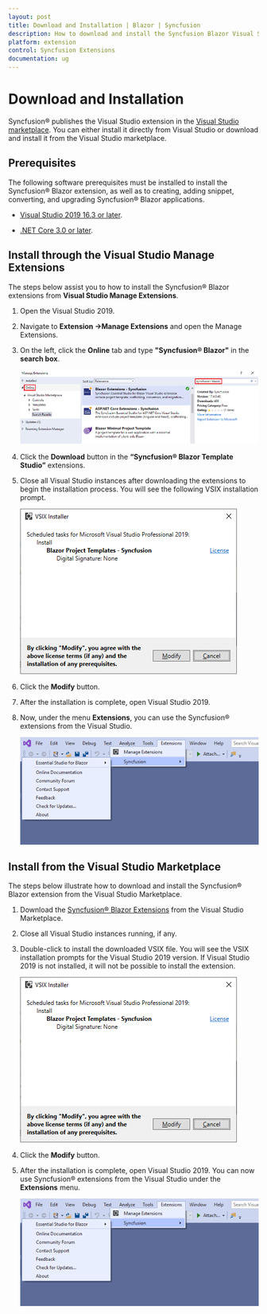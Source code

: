 ```yaml
---
layout: post
title: Download and Installation | Blazor | Syncfusion
description: How to download and install the Syncfusion Blazor Visual Studio Extensions from Visual Studio Market Place
platform: extension
control: Syncfusion Extensions
documentation: ug
---
```


# Download and Installation

Syncfusion® publishes the Visual Studio extension in the [Visual Studio marketplace](https://marketplace.visualstudio.com/items?itemName=SyncfusionInc.Blazor-Extension). You can either install it directly from Visual Studio or download and install it from the Visual Studio marketplace.

## Prerequisites

The following software prerequisites must be installed to install the Syncfusion® Blazor extension, as well as to creating, adding snippet, converting, and upgrading Syncfusion® Blazor applications.

* [Visual Studio 2019 16.3 or later](https://visualstudio.microsoft.com/downloads).

* [.NET Core 3.0 or later](https://dotnet.microsoft.com/download/dotnet-core).

## Install through the Visual Studio Manage Extensions

The steps below assist you to how to install the Syncfusion® Blazor extensions from **Visual Studio Manage Extensions**.

1. Open the Visual Studio 2019.

2. Navigate to **Extension ->Manage Extensions** and open the Manage Extensions.

3. On the left, click the **Online** tab and type **"Syncfusion® Blazor"** in the **search box**.

    ![Online-Manage-Extension-window](images/OnlineExtension.png)

4. Click the **Download** button in the **“Syncfusion® Blazor Template Studio”** extensions.

5. Close all Visual Studio instances after downloading the extensions to begin the installation process. You will see the following VSIX installation prompt.

    ![VSIX-Installation-Window](images/VSIXinstallation.png)

6. Click the **Modify** button.

7. After the installation is complete, open Visual Studio 2019.

8. Now, under the menu **Extensions**, you can use the Syncfusion® extensions from the Visual Studio.

    ![SyncfusionMenu](images/SyncfusionMenu.png)

## Install from the Visual Studio Marketplace

The steps below illustrate how to download and install the Syncfusion® Blazor extension from the Visual Studio Marketplace.

1. Download the [Syncfusion® Blazor Extensions](https://marketplace.visualstudio.com/items?itemName=SyncfusionInc.Blazor-Extension) from the Visual Studio Marketplace.

2. Close all Visual Studio instances running, if any.

3. Double-click to install the downloaded VSIX file. You will see the VSIX installation prompts for the Visual Studio 2019 version. If Visual Studio 2019 is not installed, it will not be possible to install the extension.

    ![VSIX-Installation-Window](images/VSIXinstallation.png)

4. Click the **Modify** button.

5. After the installation is complete, open Visual Studio 2019. You can now use Syncfusion® extensions from the Visual Studio under the **Extensions** menu.

     ![SyncfusionMenu](images/SyncfusionMenu.png)